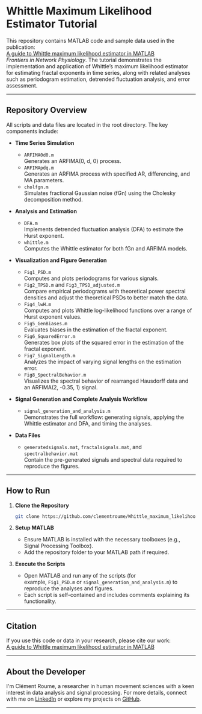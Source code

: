 # Whittle Maximum Likelihood Estimator Tutorial

This repository contains MATLAB code and sample data used in the publication:  
[A guide to Whittle maximum likelihood estimator in MATLAB](https://www.frontiersin.org/journals/network-physiology/articles/10.3389/fnetp.2023.1204757/full)  
*Frontiers in Network Physiology*. The tutorial demonstrates the implementation and application of Whittle’s maximum likelihood estimator for estimating fractal exponents in time series, along with related analyses such as periodogram estimation, detrended fluctuation analysis, and error assessment.

---

## Repository Overview

All scripts and data files are located in the root directory. The key components include:

- **Time Series Simulation**
  - `ARFIMA0d0.m`  
    Generates an ARFIMA(0, d, 0) process.
  - `ARFIMApdq.m`  
    Generates an ARFIMA process with specified AR, differencing, and MA parameters.
  - `cholfgn.m`  
    Simulates fractional Gaussian noise (fGn) using the Cholesky decomposition method.

- **Analysis and Estimation**
  - `DFA.m`  
    Implements detrended fluctuation analysis (DFA) to estimate the Hurst exponent.
  - `whittle.m`  
    Computes the Whittle estimator for both fGn and ARFIMA models.

- **Visualization and Figure Generation**
  - `Fig1_PSD.m`  
    Computes and plots periodograms for various signals.
  - `Fig2_TPSD.m` and `Fig3_TPSD_adjusted.m`  
    Compare empirical periodograms with theoretical power spectral densities and adjust the theoretical PSDs to better match the data.
  - `Fig4_lwH.m`  
    Computes and plots Whittle log-likelihood functions over a range of Hurst exponent values.
  - `Fig5_GenBiases.m`  
    Evaluates biases in the estimation of the fractal exponent.
  - `Fig6_SquaredError.m`  
    Generates box plots of the squared error in the estimation of the fractal exponent.
  - `Fig7_SignalLength.m`  
    Analyzes the impact of varying signal lengths on the estimation error.
  - `Fig8_SpectralBehavior.m`  
    Visualizes the spectral behavior of rearranged Hausdorff data and an ARFIMA(2, -0.35, 1) signal.

- **Signal Generation and Complete Analysis Workflow**
  - `signal_generation_and_analysis.m`  
    Demonstrates the full workflow: generating signals, applying the Whittle estimator and DFA, and timing the analyses.

- **Data Files**
  - `generatedsignals.mat`, `fractalsignals.mat`, and `spectralbehavior.mat`  
    Contain the pre-generated signals and spectral data required to reproduce the figures.


---

## How to Run

1. **Clone the Repository**
   ```bash
   git clone https://github.com/clementroume/Whittle_maximum_likelihood_estimator_tutorial.git
   ```

2. **Setup MATLAB**
    - Ensure MATLAB is installed with the necessary toolboxes (e.g., Signal Processing Toolbox).
    - Add the repository folder to your MATLAB path if required.
2. **Execute the Scripts**
    - Open MATLAB and run any of the scripts (for example, `Fig1_PSD.m` or `signal_generation_and_analysis.m`) to reproduce the analyses and figures.
    - Each script is self-contained and includes comments explaining its functionality.

---

## Citation

If you use this code or data in your research, please cite our work:  
[A guide to Whittle maximum likelihood estimator in MATLAB](https://www.frontiersin.org/journals/network-physiology/articles/10.3389/fnetp.2023.1204757/full)

---

## About the Developer

I'm Clément Roume, a researcher in human movement sciences with a keen interest in data analysis and signal processing. For more details, connect with me on [LinkedIn](https://www.linkedin.com/in/croume/) or explore my projects on [GitHub](https://github.com/clementroume).

---

